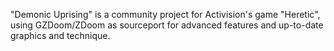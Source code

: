 "Demonic Uprising" is a community project for Activision's game "Heretic", using GZDoom/ZDoom as sourceport for advanced features and up-to-date graphics and technique.